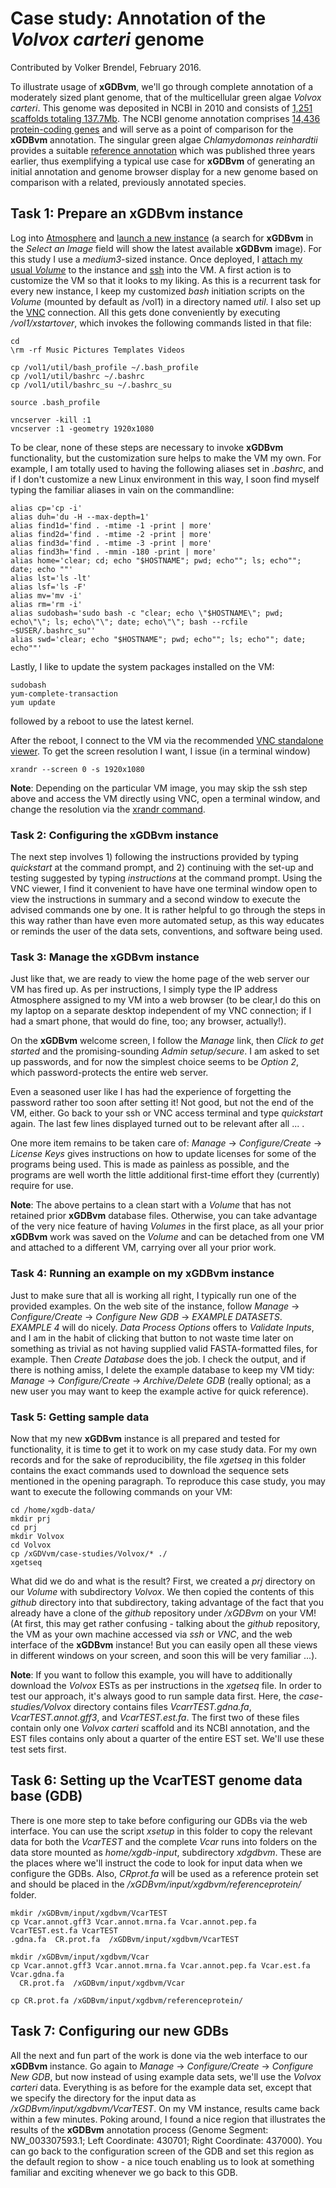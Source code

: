 # Case study: Annotation of the _Volvox carteri_ genome
Contributed by Volker Brendel, February 2016.

To illustrate usage of __xGDBvm__, we'll go through complete annotation of a
moderately sized plant genome, that of the multicellular green algae _Volvox
carteri_.
This genome was deposited in NCBI in 2010 and consists of
[1,251 scaffolds totaling 137.7Mb](http://www.ncbi.nlm.nih.gov/assembly/166018).
The NCBI genome annotation comprises
[14,436 protein-coding genes](http://www.ncbi.nlm.nih.gov/genome/?term=Volvox)
and will serve as a point of comparison for the __xGDBvm__ annotation.
The singular green algae _Chlamydomonas reinhardtii_ provides a suitable
[reference annotation](http://www.ncbi.nlm.nih.gov/genome/?term=Chlamydomonas)
which was published three years earlier, thus exemplifying a typical use case
for __xGDBvm__ of generating an initial annotation and genome browser display
for a new genome based on comparison with a related, previously annotated species.


## Task 1:  Prepare an __xGDBvm__ instance
Log into [Atmosphere](https://atmo.iplantcollaborative.org/) and
[launch a new instance](https://atmo.iplantcollaborative.org/application#new_instance)
(a search for __xGDBvm__ in the _Select an Image_ field will show the latest
available __xGDBvm__ image).
For this study I use a _medium3_-sized instance.
Once deployed, I
[attach my usual _Volume_](https://pods.iplantcollaborative.org/wiki/display/atmman/Using+Volumes)
to the instance and
[ssh](https://pods.iplantcollaborative.org/wiki/display/atmman/Logging+In+to+an+Instance)
into the VM.
A first action is to customize the VM so that it looks to my liking.
As this is a recurrent task for every new instance, I keep my customized
_bash_ initiation scripts on the _Volume_ (mounted by default as /vol1) in a
directory named _util_.
I also set up the
[VNC](https://pods.iplantcollaborative.org/wiki/display/atmman/Launching+and+Terminating+a+VNC+Viewer+Session)
connection.
All this gets done conveniently by executing _/vol1/xstartover_, which invokes
the following commands listed in that file:

```
cd
\rm -rf Music Pictures Templates Videos

cp /vol1/util/bash_profile ~/.bash_profile
cp /vol1/util/bashrc ~/.bashrc
cp /vol1/util/bashrc_su ~/.bashrc_su

source .bash_profile

vncserver -kill :1
vncserver :1 -geometry 1920x1080
```

To be clear, none of these steps are necessary to invoke __xGDBvm__ functionality,
but the customization sure helps to make the VM my own.
For example, I am totally used to having the following aliases set in _.bashrc_,
and if I don't customize a new Linux environment in this way, I soon find
myself typing the familiar aliases in vain on the commandline:

```
alias cp='cp -i'
alias duh='du -H --max-depth=1'
alias find1d='find . -mtime -1 -print | more'
alias find2d='find . -mtime -2 -print | more'
alias find3d='find . -mtime -3 -print | more'
alias find3h='find . -mmin -180 -print | more'
alias home='clear; cd; echo "$HOSTNAME"; pwd; echo""; ls; echo""; date; echo ""'
alias lst='ls -lt'
alias lsf='ls -F'
alias mv='mv -i'
alias rm='rm -i'
alias sudobash='sudo bash -c "clear; echo \"$HOSTNAME\"; pwd; echo\"\"; ls; echo\"\"; date; echo\"\"; bash --rcfile ~$USER/.bashrc_su"'
alias swd='clear; echo "$HOSTNAME"; pwd; echo""; ls; echo""; date; echo""'
```

Lastly, I like to update the system packages installed on the VM:

```
sudobash
yum-complete-transaction
yum update
```

followed by a reboot to use the latest kernel.

After the reboot, I connect to the VM via the recommended
[VNC standalone viewer](http://www.realvnc.com/download/viewer/).
To get the screen resolution I want, I issue (in a terminal window)

```
xrandr --screen 0 -s 1920x1080
```

__Note__: Depending on the particular VM image, you may skip the ssh step above
and access the VM directly using VNC, open a terminal window, and change the
resolution via the
[xrandr command](https://pods.iplantcollaborative.org/wiki/display/atmman/Changing+Screen+Resolution+for+the+VNC+Viewer).


### Task 2: Configuring the __xGDBvm__ instance
The next step involves 1) following the instructions provided by typing
_quickstart_ at the command prompt, and 2) continuing with the set-up and
testing suggested by typing _instructions_ at the command prompt.
Using the VNC viewer, I find it convenient to have have one terminal window
open to view the instructions in summary and a second window to execute the
advised commands one by one.
It is rather helpful to go through the steps in this way rather than have even
more automated setup, as this way educates or reminds the user of the data sets,
conventions, and software being used.


### Task 3: Manage the __xGDBvm__ instance
Just like that, we are ready to view the home page of the web server our VM
has fired up.
As per instructions, I simply type the IP address Atmosphere assigned to my
VM into a web browser (to be clear,I do this on my laptop on a separate
desktop independent of my VNC connection; if I had a smart phone, that would
do fine, too; any browser, actually!).

On the __xGDBvm__ welcome screen, I follow the _Manage_ link, then
_Click to get started_ and the promising-sounding _Admin setup/secure_.
I am asked to set up passwords, and for now the simplest choice seems to be
_Option 2_, which password-protects the entire web server.

Even a seasoned user like I has had the experience of forgetting the
password rather too soon after setting it!
Not good, but not the end of the VM, either.
Go back to your ssh or VNC access terminal and type _quickstart_ again.
The last few lines displayed turned out to be relevant after all ... .

One more item remains to be taken care of: _Manage_ -> _Configure/Create_ ->
_License Keys_ gives instructions on how to update licenses for some of the
programs being used.
This is made as painless as possible, and the programs are well worth the
little additional first-time effort they (currently) require for use.

__Note__: The above pertains to a clean start with a _Volume_ that has not
retained prior __xGDBvm__ database files.
Otherwise, you can take advantage of the very nice feature of having _Volumes_
in the first place, as all your prior __xGDBvm__ work was saved on the
_Volume_ and can be detached from one VM and attached to a different VM,
carrying over all your prior work.


### Task 4: Running an example on my __xGDBvm__ instance
Just to make sure that all is working all right, I typically run one of the
provided examples.
On the web site of the instance, follow _Manage_ -> _Configure/Create_ ->
_Configure New GDB_ -> _EXAMPLE DATASETS_.
_EXAMPLE 4_ will do nicely.
_Data Process Options_ offers to _Validate Inputs_, and I am in the habit of
clicking that button to not waste time later on something as trivial as not
having supplied valid FASTA-formatted files, for example.
Then _Create Database_ does the job.
I check the output, and if there is nothing amiss, I delete the example
database to keep my VM tidy: _Manage_ -> _Configure/Create_ ->
_Archive/Delete GDB_ (really optional; as a new user you may want to keep the
example active for quick reference).


### Task 5: Getting sample data
Now that my new __xGDBvm__ instance is all prepared and tested for functionality,
it is time to get it to work on my case study data.
For my own records and for the sake of reproducibility, the file _xgetseq_ in
this folder contains the exact commands used to download the sequence sets
mentioned in the opening paragraph.
To reproduce this case study, you may want to execute the following commands
on your VM:

```
cd /home/xgdb-data/
mkdir prj
cd prj
mkdir Volvox
cd Volvox
cp /xGDVvm/case-studies/Volvox/* ./
xgetseq
```

What did we do and what is the result?
First, we created a _prj_ directory on our _Volume_ with subdirectory _Volvox_.
We then copied the contents of this _github_ directory into that subdirectory,
taking advantage of the fact that you already have a clone of the _github_
repository under _/xGDBvm_ on your VM!
(At first, this may get rather confusing  - talking about the _github_ repository,
the VM as your own machine accessed via _ssh_ or _VNC_, and the web interface
of the __xGDBvm__ instance!  But you can easily open all these views in different
windows on your screen, and soon this will be very familiar ...).

__Note__: If you want to follow this example, you will have to additionally
download the _Volvox_ ESTs as per instructions in the _xgetseq_ file.
In order to test our approach, it's always good to run sample data first.
Here, the _case-studies/Volvox_ directory contains files _VcarrTEST.gdna.fa_,
_VcarTEST.annot.gff3_, and _VcarTEST.est.fa_.
The first two of these files contain only one _Volvox carteri_ scaffold and its
NCBI annotation, and the EST files contains only about a quarter of the entire
EST set.
We'll use these test sets first.

## Task 6: Setting up the VcarTEST genome data base (GDB)
There is one more step to take before configuring our GDBs via the web interface.
You can use the script _xsetup_ in this folder to copy the relevant data for both
the _VcarTEST_ and the complete _Vcar_ runs into folders on the data store
mounted as _home/xgdb-input_, subdirectory _xdgdbvm_.
These are the places where we'll instruct the code to look for input data when
we configure the GDBs.
Also, _CRprot.fa_ will be used as a reference protein set and should be placed
in the _/xGDBvm/input/xgdbvm/referenceprotein/_ folder.

```
mkdir /xGDBvm/input/xgdbvm/VcarTEST
cp Vcar.annot.gff3 Vcar.annot.mrna.fa Vcar.annot.pep.fa VcarTEST.est.fa VcarTEST
.gdna.fa  CR.prot.fa  /xGDBvm/input/xgdbvm/VcarTEST

mkdir /xGDBvm/input/xgdbvm/Vcar
cp Vcar.annot.gff3 Vcar.annot.mrna.fa Vcar.annot.pep.fa Vcar.est.fa Vcar.gdna.fa
  CR.prot.fa  /xGDBvm/input/xgdbvm/Vcar

cp CR.prot.fa /xGDBvm/input/xgdbvm/referenceprotein/

```

## Task 7: Configuring our new GDBs
All the next and fun part of the work is done via the web interface to our
__xGDBvm__ instance.
Go again to _Manage_ -> _Configure/Create_ -> _Configure New GDB_, but now instead
of using example data sets, we'll use the _Volvox carteri_ data.
Everything is as before for the example data set, except that we specify the
directory for the input data as _/xGDBvm/input/xgdbvm/VcarTEST_.
On my VM instance, results came back within a few minutes.
Poking around, I found a nice region that illustrates the results of the __xGDBvm__
annotation process (Genome Segment: NW_003307593.1; Left Coordinate: 430701;
Right Coordinate: 437000).
You can go back to the configuration screen of the GDB and set this region as
the default region to show - a nice touch enabling us to look at something
familiar and exciting whenever we go back to this GDB.
